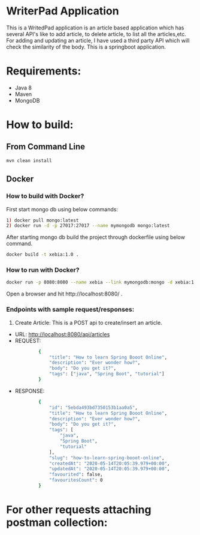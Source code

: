 # WriterPad Application

This is a WritedPad application is an article based application which has several API's like to add article,
to delete article, to list all the articles,etc. For adding and updating an article, I have used a third party 
API which will check the similarity of the body. This is a springboot application.

# Requirements:

* Java 8
* Maven
* MongoDB

# How to build: 

From Command Line
-----------------
    mvn clean install

## Docker

### How to build with Docker?

First start mongo db using below commands:
```bash
1) docker pull mongo:latest
2) docker run -d -p 27017:27017 --name mymongodb mongo:latest

```

After starting mongo db build the project through dockerfile using below command.

```bash
docker build -t xebia:1.0 .
```

### How to run with Docker?

```bash
docker run -p 8080:8080 --name xebia --link mymongodb:mongo -d xebia:1.0
```

Open a browser and hit http://localhost:8080/ .

### Endpoints with sample request/responses:

1) Create Article: This is a POST api to create/insert an article. 

* URL: [http://localhost:8080/api/articles](http://localhost:8080/api/articles)
* REQUEST: 
```bash
            {
                "title": "How to learn Spring Booot Online",
                "description": "Ever wonder how?",
                "body": "Do you get it?",
                "tags": ["java", "Spring Boot", "tutorial"]
            }
```
* RESPONSE:
```bash
            {
                "id": "5ebda493bd7350153b1aa0a5",
                "title": "How to learn Spring Booot Online",
                "description": "Ever wonder how?",
                "body": "Do you get it?",
                "tags": [
                    "java",
                    "Spring Boot",
                    "tutorial"
                ],
                "slug": "how-to-learn-spring-booot-online",
                "createdAt": "2020-05-14T20:05:39.979+00:00",
                "updatedAt": "2020-05-14T20:05:39.979+00:00",
                "favourited": false,
                "favouritesCount": 0
            }
```            
 
# For other requests attaching postman collection:
